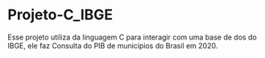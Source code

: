 # Projeto-C_IBGE
Esse projeto utiliza da linguagem C para interagir com uma base de dos do IBGE, ele faz Consulta do PIB de municípios do Brasil em 2020.
